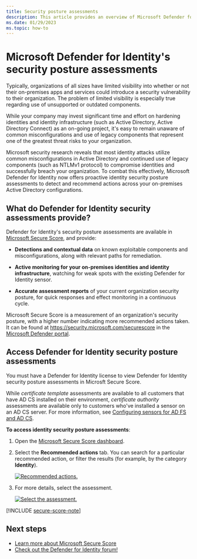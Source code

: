 ```yaml
---
title: Security posture assessments
description: This article provides an overview of Microsoft Defender for Identity's identity security posture assessment reports.
ms.date: 01/29/2023
ms.topic: how-to
---
```


# Microsoft Defender for Identity's security posture assessments

Typically, organizations of all sizes have limited visibility into whether or not their on-premises apps and services could introduce a security vulnerability to their organization. The problem of limited visibility is especially true regarding use of unsupported or outdated components.

While your company may invest significant time and effort on hardening identities and identity infrastructure (such as Active Directory, Active Directory Connect) as an on-going project, it's easy to remain unaware of common misconfigurations and use of legacy components that represent one of the greatest threat risks to your organization. 

Microsoft security research reveals that most identity attacks utilize common misconfigurations in Active Directory and continued use of legacy components (such as NTLMv1 protocol) to compromise identities and successfully breach your organization. To combat this effectively, Microsoft Defender for Identity now offers proactive identity security posture assessments to detect and recommend actions across your on-premises Active Directory configurations.

## What do Defender for Identity security assessments provide?

Defender for Identity's security posture assessments are available in [Microsoft Secure Score](/microsoft-365/security/defender/microsoft-secure-score), and provide:

- **Detections and contextual data** on known exploitable components and misconfigurations, along with relevant paths for remediation.

- **Active monitoring for your on-premises identities and identity infrastructure**, watching for weak spots with the existing Defender for Identity sensor.

- **Accurate assessment reports** of your current organization security posture, for quick responses and effect monitoring in a continuous cycle.

Microsoft Secure Score is a measurement of an organization's security posture, with a higher number indicating more recommended actions taken. It can be found at <https://security.microsoft.com/securescore> in the [Microsoft Defender portal](/microsoft-365/security/defender/microsoft-365-defender).

## Access Defender for Identity security posture assessments

You must have a Defender for Identity license to view Defender for Identity security posture assessments in Microsft Secure Score.

While *certificate template* assessments are available to all customers that have AD CS installed on their environment, *certificate authority* assessments are available only to customers who've installed a sensor on an AD CS server. For more information, see [Configuring sensors for AD FS and AD CS](active-directory-federation-services.md).

**To access identity security posture assessments**:

1. Open the [Microsoft Secure Score dashboard](https://security.microsoft.com/securescore).
1. Select the **Recommended actions** tab. You can search for a particular recommended action, or filter the results (for example, by the category **Identity**).

    [![Recommended actions.](media/recommended-actions.png)](media/recommended-actions.png#lightbox)

1. For more details, select the assessment.

    [![Select the assessment.](media/select-assessment.png)](media/select-assessment.png#lightbox)

[!INCLUDE [secure-score-note](../includes/secure-score-note.md)]


## Next steps

- [Learn more about Microsoft Secure Score](/microsoft-365/security/defender/microsoft-secure-score)
- [Check out the Defender for Identity forum!](<https://aka.ms/MDIcommunity>)
